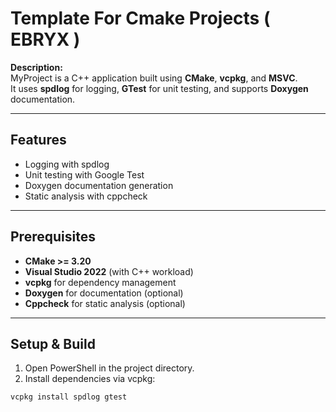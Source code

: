 # Template For Cmake Projects ( EBRYX )

**Description:**  
MyProject is a C++ application built using **CMake**, **vcpkg**, and **MSVC**.  
It uses **spdlog** for logging, **GTest** for unit testing, and supports **Doxygen** documentation.

---

## Features
- Logging with spdlog
- Unit testing with Google Test
- Doxygen documentation generation
- Static analysis with cppcheck

---

## Prerequisites
- **CMake >= 3.20**
- **Visual Studio 2022** (with C++ workload)
- **vcpkg** for dependency management
- **Doxygen** for documentation (optional)
- **Cppcheck** for static analysis (optional)

---

## Setup & Build

1. Open PowerShell in the project directory.
2. Install dependencies via vcpkg:

```powershell
vcpkg install spdlog gtest
